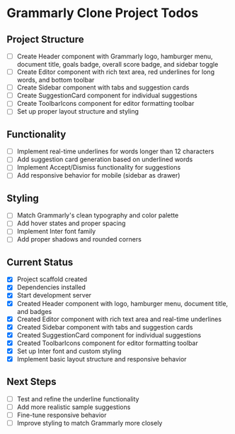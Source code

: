 # Grammarly Clone Project Todos

## Project Structure
- [ ] Create Header component with Grammarly logo, hamburger menu, document title, goals badge, overall score badge, and sidebar toggle
- [ ] Create Editor component with rich text area, red underlines for long words, and bottom toolbar
- [ ] Create Sidebar component with tabs and suggestion cards
- [ ] Create SuggestionCard component for individual suggestions
- [ ] Create ToolbarIcons component for editor formatting toolbar
- [ ] Set up proper layout structure and styling

## Functionality
- [ ] Implement real-time underlines for words longer than 12 characters
- [ ] Add suggestion card generation based on underlined words
- [ ] Implement Accept/Dismiss functionality for suggestions
- [ ] Add responsive behavior for mobile (sidebar as drawer)

## Styling
- [ ] Match Grammarly's clean typography and color palette
- [ ] Add hover states and proper spacing
- [ ] Implement Inter font family
- [ ] Add proper shadows and rounded corners

## Current Status
- [x] Project scaffold created
- [x] Dependencies installed
- [x] Start development server
- [x] Created Header component with logo, hamburger menu, document title, and badges
- [x] Created Editor component with rich text area and real-time underlines
- [x] Created Sidebar component with tabs and suggestion cards
- [x] Created SuggestionCard component for individual suggestions
- [x] Created ToolbarIcons component for editor formatting toolbar
- [x] Set up Inter font and custom styling
- [x] Implement basic layout structure and responsive behavior

## Next Steps
- [ ] Test and refine the underline functionality
- [ ] Add more realistic sample suggestions
- [ ] Fine-tune responsive behavior
- [ ] Improve styling to match Grammarly more closely
